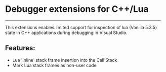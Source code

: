 # Debugger extensions for C++/Lua

---
This extensions enables limited support for inspection of lua (Vanilla 5.3.5) state in C++ applications during debugging in Visual Studio.

## Features:
 * Lua 'inline' stack frame insertion into the Call Stack
 * Mark Lua stack frames as non-user code
